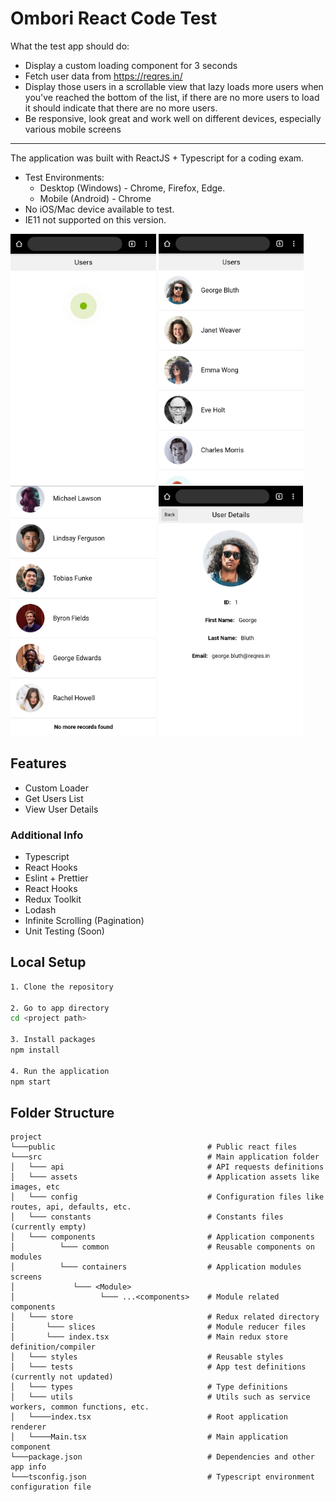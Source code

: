 # Ombori React Code Test

What the test app should do:

* Display a custom loading component for 3 seconds
* Fetch user data from https://reqres.in/
* Display those users in a scrollable view that lazy loads more users when you've reached the bottom of the list, if there are no more users to load it should indicate that there are no more users.
* Be responsive, look great and work well on different devices, especially various mobile screens
___

The application was built with ReactJS + Typescript for a coding exam.
  - Test Environments:
      - Desktop (Windows) - Chrome, Firefox, Edge.
      - Mobile (Android) - Chrome
  - No iOS/Mac device available to test.
  - IE11 not supported on this version.
<p float="left">
  <img src="screenshots/Loader.jpg" height="400"/>
  <img src="screenshots/user-list.jpg" height="400"/>
  <img src="screenshots/end-list.jpg" height="400"/>
  <img src="screenshots/user-view.jpg" height="400"/>
</p>

## Features
  - Custom Loader
  - Get Users List
  - View User Details

### Additional Info
  - Typescript
  - React Hooks
  - Eslint + Prettier
  - React Hooks
  - Redux Toolkit
  - Lodash
  - Infinite Scrolling (Pagination)
  - Unit Testing (Soon)
  
## Local Setup
```bash
1. Clone the repository

2. Go to app directory
cd <project path>

3. Install packages
npm install

4. Run the application
npm start
```

## Folder Structure
```
project
└───public                                  # Public react files
└───src                                     # Main application folder
│   └─── api                                # API requests definitions
│   └─── assets                             # Application assets like images, etc
│   └─── config                             # Configuration files like routes, api, defaults, etc.
│   └─── constants                          # Constants files (currently empty)
│   └─── components                         # Application components
│          └─── common                      # Reusable components on modules
│          └─── containers                  # Application modules screens
│             └─── <Module>
│                   └─── ...<components>    # Module related components
│   └─── store                              # Redux related directory
│       └─── slices                         # Module reducer files
│       └─── index.tsx                      # Main redux store definition/compiler
│   └─── styles                             # Reusable styles
│   └─── tests                              # App test definitions (currently not updated)
│   └─── types                              # Type definitions
│   └─── utils                              # Utils such as service workers, common functions, etc.
│   └────index.tsx                          # Root application renderer
│   └────Main.tsx                           # Main application component
└───package.json                            # Dependencies and other app info
└───tsconfig.json                           # Typescript environment configuration file
```
